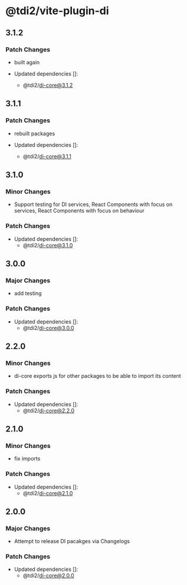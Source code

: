 # @tdi2/vite-plugin-di

## 3.1.2

### Patch Changes

- built again

- Updated dependencies []:
  - @tdi2/di-core@3.1.2

## 3.1.1

### Patch Changes

- rebuilt packages

- Updated dependencies []:
  - @tdi2/di-core@3.1.1

## 3.1.0

### Minor Changes

- Support testing for DI services, React Components with focus on services, React Components with focus on behaviour

### Patch Changes

- Updated dependencies []:
  - @tdi2/di-core@3.1.0

## 3.0.0

### Major Changes

- add testing

### Patch Changes

- Updated dependencies []:
  - @tdi2/di-core@3.0.0

## 2.2.0

### Minor Changes

- di-core exports js for other packages to be able to import its content

### Patch Changes

- Updated dependencies []:
  - @tdi2/di-core@2.2.0

## 2.1.0

### Minor Changes

- fix imports

### Patch Changes

- Updated dependencies []:
  - @tdi2/di-core@2.1.0

## 2.0.0

### Major Changes

- Attempt to release DI pacakges via Changelogs

### Patch Changes

- Updated dependencies []:
  - @tdi2/di-core@2.0.0

